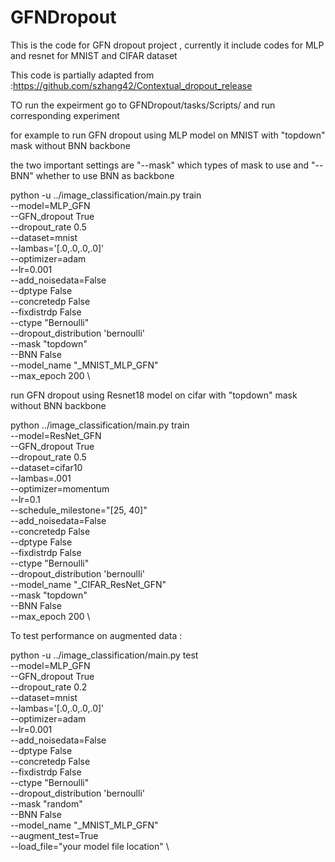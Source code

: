 # GFNDropout

This is the code for GFN dropout project , currently it include codes for MLP and resnet for MNIST and CIFAR
dataset

This code is partially adapted from :https://github.com/szhang42/Contextual_dropout_release

TO run the expeirment go to GFNDropout/tasks/Scripts/ and run corresponding experiment 

for example to run GFN dropout using MLP model on MNIST with "topdown" mask without BNN backbone 

the two important settings are "--mask" which types of mask to use and "--BNN" whether to use BNN as backbone

python -u ../image_classification/main.py train \
										--model=MLP_GFN \
										--GFN_dropout True \
										--dropout_rate 0.5 \
										--dataset=mnist \
										--lambas='[.0,.0,.0,.0]' \
										--optimizer=adam \
										--lr=0.001 \
										--add_noisedata=False \
										--dptype False \
										--concretedp False \
										--fixdistrdp False \
										--ctype "Bernoulli" \
										--dropout_distribution 'bernoulli' \
										--mask "topdown" \
										--BNN False \
										--model_name "_MNIST_MLP_GFN" \
										--max_epoch 200 \
                    
run GFN dropout using Resnet18 model on cifar with "topdown" mask without BNN backbone 


 python ../image_classification/main.py train \
										--model=ResNet_GFN \
										--GFN_dropout True \
										--dropout_rate 0.5 \
										--dataset=cifar10 \
										--lambas=.001 \
										--optimizer=momentum \
										--lr=0.1 \
										--schedule_milestone="[25, 40]" \
										--add_noisedata=False \
										--concretedp False \
										--dptype False \
										--fixdistrdp False \
										--ctype "Bernoulli" \
										--dropout_distribution 'bernoulli' \
										--model_name "_CIFAR_ResNet_GFN" \
										--mask "topdown" \
										--BNN False \
										--max_epoch 200 \
                    
 To test performance on augmented data :
 

python -u ../image_classification/main.py test \
										--model=MLP_GFN \
										--GFN_dropout True \
										--dropout_rate 0.2 \
										--dataset=mnist \
										--lambas='[.0,.0,.0,.0]' \
										--optimizer=adam \
										--lr=0.001 \
										--add_noisedata=False \
										--dptype False \
										--concretedp False \
										--fixdistrdp False \
										--ctype "Bernoulli" \
										--dropout_distribution 'bernoulli' \
										--mask "random" \
										--BNN False \
										--model_name "_MNIST_MLP_GFN" \
										--augment_test=True \
										--load_file="your model file location" \
										
